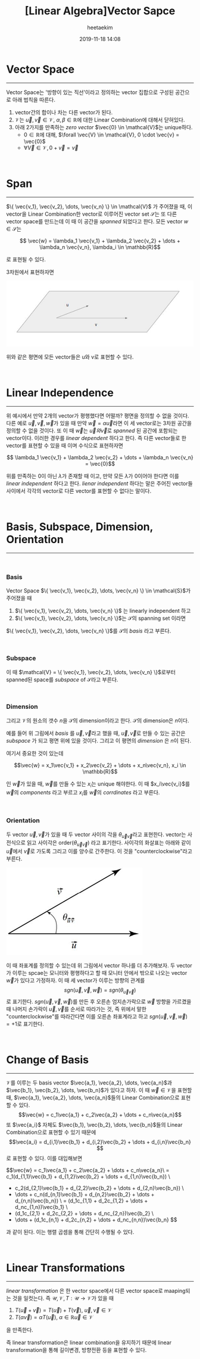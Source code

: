 ﻿---
title: "[Linear Algebra]Vector Sapce"
layout: post
date: 2019-11-18 14:08
image: /assets/images/markdown.jpg
headerImage: false
tag:
- Graphics
- Linear Algebra
- Vector Space
category: blog
author: heetaekim
description: Vector Space
MathJax: true
---
# Vector Space
----
Vector Space는 '방향이 있는 직선'이라고 정의하는 vector 집합으로 구성된 공간으로 아래 법칙을 따른다.

1. vector간의 합이나 차는 다른 vector가 된다.
2. $\mathcal{V}$는 $\vec{u}, \vec{v} \in \mathcal{V}$, $\alpha,\beta \in \mathbb{R}$에 대한 Linear Combination에 대해서 닫혀있다.
3. 아래 2가지를 만족하는 _zero vector_  $\vec{0} \in \mathcal{V}$는 unique하다.
   - $0 \in \mathbb{R}$에 대해, $\forall \vec{V} \in \mathcal{V}, 0 \cdot \vec{v} = \vec{0}$
   - $\forall \vec{V} \in \mathcal{V}, 0 + \vec{v} = \vec{v}$

&nbsp;&nbsp;&nbsp;&nbsp;

# Span
----
$\{ \vec{v_1}, \vec{v_2}, \dots, \vec{v_n} \} \in \mathcal{V}$ 가 주어졌을 때, 이 vector을 Linear Combination한 vector로 이루어진 vector set $\mathcal{S}$는 또 다른 vector space를 만드는데 이 때 이 공간을 _spanned_ 되었다고 한다. 모든 vector $w \in \mathcal{S}$는 

$$ \vec{w} = \lambda_1 \vec{v_1} + \lambda_2 \vec{v_2} + \dots + \lambda_n \vec{v_n}, \lambda_i \in \mathbb{R}$$

로 표현될 수 있다.

3차원에서 표현하자면

![spanned vector space](/assets/images/post/2019-11-18-Vector-Space/span.jpg)

위와 같은 평면에 모든 vector들은 u와 v로 표현할 수 있다.

&nbsp;&nbsp;&nbsp;&nbsp;

# Linear Independence
----
위 예시에서 만약 2개의 vector가 평행했다면 어떨까? 평면을 정의할 수 없을 것이다. 다른 예로 $\vec{u}, \vec{v}, \vec{w}$가 있을 때 만약 $\vec{w} = \alpha\vec{u}$라면 이 세 vector로는 3차원 공간을 정의할 수 없을 것이다. 또 이 때 $\vec{w}$는 $\vec{u}와 \vec{v}$로 _spanned_ 된 공간에 포함되는 vector이다. 이러한 경우를 _linear dependent_ 하다고 한다. 즉 다른 vector들로 한 vector를 표현할 수 있을 때 이며 수식으로 표현하자면

$$ \lambda_1 \vec{v_1} + \lambda_2 \vec{v_2} + \dots + \lambda_n \vec{v_n} = \vec{0}$$

위를 만족하는 0이 아닌 $\lambda$가 존재할 때 이고, 만약 모든 $\lambda$가 0이어야 한다면 이를 _linear independent_ 하다고 한다. _lienar independent_ 하다는 말은 주어진 vector들 사이에서 각각의 vector로 다른 vector를 표현할 수 없다는 말이다.

&nbsp;&nbsp;&nbsp;&nbsp;

# Basis, Subspace, Dimension, Orientation
----
&nbsp;&nbsp;&nbsp;&nbsp;
### Basis
Vector Space $\{ \vec{v_1}, \vec{v_2}, \dots, \vec{v_n}  \} \in \mathcal{S}$가 주어졌을 때
1. $\{ \vec{v_1}, \vec{v_2}, \dots, \vec{v_n}  \}$ 는 linearly independent 하고
2. $\{ \vec{v_1}, \vec{v_2}, \dots, \vec{v_n}  \}$는 $\mathcal{S}$의 spanning set 이라면

$\{ \vec{v_1}, \vec{v_2}, \dots, \vec{v_n}  \}$를 $\mathcal{S}$의 _basis_ 라고 부른다.

&nbsp;&nbsp;&nbsp;&nbsp;
### Subspace
이 때 $\mathcal{V} = \{ \vec{v_1}, \vec{v_2}, \dots, \vec{v_n}  \}$로부터 spanned된 space를 _subspace_ of $\mathcal{S}$라고 부른다.

&nbsp;&nbsp;&nbsp;&nbsp;
### Dimension
그리고 $\mathcal{V}$의 원소의 갯수 $n$을 $\mathcal{S}$의 dimension이라고 한다. $\mathcal{S}$의 dimension은 $n$이다.

예를 들어 위 그림에서 _basis_ 를 $\vec{u}, \vec{v}$라고 했을 때, $\vec{u}, \vec{v}$로 만들 수 있는 공간은 _subspace_ 가 되고 평면 위에 있을 것이다. 그리고 이 평면의 _dimension_ 은 $n$이 된다.

여기서 중요한 것이 있는데 

$$\vec{w} = x_1\vec{v_1} + x_2\vec{v_2} + \dots + x_n\vec{v_n}, x_i \in \mathbb{R}$$

인 $\vec{w}$가 있을 때, $\vec{w}$를 만들 수 있는 $x_i$는 unique 해야한다. 이 때 $x_i\vec{v_i}$를 $\vec{w}$의 _components_ 라고 부르고 $x_i$를 $\vec{w}$의 _corrdinates_ 라고 부른다.


&nbsp;&nbsp;&nbsp;&nbsp;
### Orientation
두 vector $\vec{u}, \vec{v}$가 있을 때 두 vector 사이의 각을 $\theta_{\vec{u}\vec{v}}$라고 표현한다. vector는 사전식으로 읽고 사이각은 order$(\theta_{\vec{u}\vec{v}})$ 라고 표기한다. 사이각의 화살표는 아래와 같이 $\vec{u}$에서 $\vec{v}$로 가도록 그리고 이를 양수로 간주한다. 이 것을 "counterclockwise"라고 부른다.

![angle](/assets/images/post/2019-11-18-Vector-Space/angle.jpg)

이 때 좌표계를 정의할 수 있는데 위 그림에서 vector 하나를 더 추가해보자. 두 vector가 이루는 spcae는 모니터와 평행하다고 할 때 모니터 안에서 밖으로 나오는 vector $\vec{w}$가 있다고 가정하자. 이 때 세 vector가 이루는 방향의 관계를
$$sgn(\vec{u}, \vec{v}, \vec{w}) = sgn(\theta_{\vec{u}\vec{v}})$$
로 표기한다.
$sgn(\vec{u}, \vec{v}, \vec{w})$를 만든 후 오른손 엄지손가락으로 $\vec{w}$ 방향을 가르켰을 때 나머지 손가락이 $\vec{u}, \vec{v}$를 순서로 따라가는 것, 즉 위에서 말한 "counterclockwise"를 따라간다면 이를 오른손 좌표계라고 하고 $sgn(\vec{u}, \vec{v}, \vec{w}) = +1$로 표기한다.

&nbsp;&nbsp;&nbsp;&nbsp;

# Change of Basis
----
$\mathcal{V}$를 이루는 두 basis vector $\vec{a_1}, \vec{a_2}, \dots, \vec{a_n}$과 $\vec{b_1}, \vec{b_2}, \dots, \vec{b_n}$가 있다고 하자. 이 때 $\vec{w} \in \mathcal{V}$을 표현할 때, $\vec{a_1}, \vec{a_2}, \dots, \vec{a_n}$들의 Linear Combination으로 표현할 수 있다.
$$\vec{w} = c_1\vec{a_1} + c_2\vec{a_2} + \dots + c_n\vec{a_n}$$
또 $\vec{a_i}$ 자체도 $\vec{b_1}, \vec{b_2}, \dots, \vec{b_n}$들의 Linear Combination으로 표현할 수 있기 때문에
$$\vec{a_i} = d_{i,1}\vec{b_1} + d_{i,2}\vec{b_2} + \dots + d_{i,n}\vec{b_n} $$
로 표현할 수 있다.
이를 대입해보면

$$\vec{w} = c_1\vec{a_1} + c_2\vec{a_2} + \dots + c_n\vec{a_n}\\
 = c_1(d_{1,1}\vec{b_1} + d_{1,2}\vec{b_2} + \dots + d_{1,n}\vec{b_n}) \\
 + c_2(d_{2,1}\vec{b_1} + d_{2,2}\vec{b_2} + \dots + d_{2,n}\vec{b_n}) \\
 + \dots +  c_n(d_{n,1}\vec{b_1} + d_{n,2}\vec{b_2} + \dots + d_{n,n}\vec{b_n}) \\
 = (d_1c_{1,1} + d_2c_{1,2} + \dots + d_nc_{1,n})\vec{b_1} \\
 + (d_1c_{2,1} + d_2c_{2,2} + \dots + d_nc_{2,n})\vec{b_2} \\
 + \dots + (d_1c_{n,1} + d_2c_{n,2} + \dots + d_nc_{n,n})\vec{b_n}
$$

과 같이 된다. 이는 행렬 곱셈을 통해 간단히 수행될 수 있다.


&nbsp;&nbsp;&nbsp;&nbsp;

# Linear Transformations
----
_linear transformation_ 은 한 vector space에서 다른 vector space로 maaping되는 것을 일컷는다. 즉 $\mathcal{U}, \mathcal{V}, T : \mathcal{U} \rightarrow \mathcal{V}$가 있을 때

1. $T(\vec{u} + \vec{v}) = T(\vec{u}) + T(\vec{v})$, $\vec{u}, \vec{v} \in \mathcal{V}$
2. $T(\alpha\vec{v}) = \alpha T(\vec{u})$, $\alpha \in \mathbb{R} \vec{u} \in \mathcal{V}$

을 만족한다.

즉 linear transformation은 linear combination을 유지하기 때문에 linear transformation을 통해 길이변경, 방향전환 등을 표현할 수 있다.